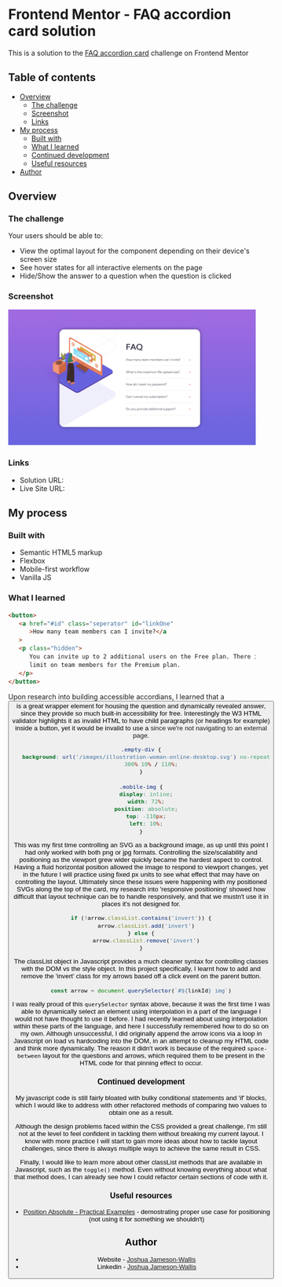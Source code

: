 # Frontend Mentor - FAQ accordion card solution

This is a solution to the [FAQ accordion card](https://www.frontendmentor.io/challenges/faq-accordion-card-XlyjD0Oam) challenge on Frontend Mentor

## Table of contents

-  [Overview](#overview)
   -  [The challenge](#the-challenge)
   -  [Screenshot](#screenshot)
   -  [Links](#links)
-  [My process](#my-process)
   -  [Built with](#built-with)
   -  [What I learned](#what-i-learned)
   -  [Continued development](#continued-development)
   -  [Useful resources](#useful-resources)
-  [Author](#author)

## Overview

### The challenge

Your users should be able to:

-  View the optimal layout for the component depending on their device's screen size
-  See hover states for all interactive elements on the page
-  Hide/Show the answer to a question when the question is clicked

### Screenshot

![](./Screenshot.png)

### Links

-  Solution URL:
-  Live Site URL:

## My process

### Built with

-  Semantic HTML5 markup
-  Flexbox
-  Mobile-first workflow
-  Vanilla JS

### What I learned

```html
<button>
   <a href="#id" class="seperator" id="linkOne"
      >How many team members can I invite?</a
   >
   <p class="hidden">
      You can invite up to 2 additional users on the Free plan. There is no
      limit on team members for the Premium plan.
   </p>
</button>
```

Upon research into building accessible accordians, I learned that a <button> is a great wrapper element for housing the question and dynamically revealed answer, since they provide so much built-in accessibility for free. Interestingly the W3 HTML validator highlights it as invalid HTML to have child paragraphs (or headings for example) inside a button, yet it would be invalid to use a <a> since we're not navigating to an external page.

```css
.empty-div {
   background: url('/images/illustration-woman-online-desktop.svg') no-repeat
      300% 10% / 110%;
}

.mobile-img {
   display: inline;
   width: 72%;
   position: absolute;
   top: -110px;
   left: 10%;
}
```

This was my first time controlling an SVG as a background image, as up until this point I had only worked with both png or jpg formats. Controlling the size/scalability and positioning as the viewport grew wider quickly became the hardest aspect to control. Having a fluid horizontal position allowed the image to respond to viewport changes, yet in the future I will practice using fixed px units to see what effect that may have on controlling the layout. Ultimately since these issues were happening with my positioned SVGs along the top of the card, my research into 'responsive positioning' showed how difficult that layout technique can be to handle responsively, and that we mustn't use it in places it's not designed for.

```js
if (!arrow.classList.contains('invert')) {
   arrow.classList.add('invert')
} else {
   arrow.classList.remove('invert')
}
```

The classList object in Javascript provides a much cleaner syntax for controlling classes with the DOM vs the style object. In this project specifically, I learnt how to add and remove the 'invert' class for my arrows based off a click event on the parent button.

```js
const arrow = document.querySelector(`#${linkId} img`)
```

I was really proud of this `querySelector` syntax above, because it was the first time I was able to dynamically select an element using interpolation in a part of the language I would not have thought to use it before. I had recently learned about using interpolation within these parts of the language, and here I successfully remembered how to do so on my own. Although unsuccessful, I did originally append the arrow icons via a loop in Javascript on load vs hardcoding into the DOM, in an attempt to cleanup my HTML code and think more dynamically. The reason it didn't work is because of the required `space-between` layout for the questions and arrows, which required them to be present in the HTML code for that pinning effect to occur.

### Continued development

My javascript code is still fairly bloated with bulky conditional statements and 'if' blocks, which I would like to address with other refactored methods of comparing two values to obtain one as a result.

Although the design problems faced within the CSS provided a great challenge, I'm still not at the level to feel confident in tackling them without breaking my current layout. I know with more practice I will start to gain more ideas about how to tackle layout challenges, since there is always multiple ways to achieve the same result in CSS.

Finally, I would like to learn more about other classList methods that are available in Javascript, such as the `toggle()` method. Even without knowing everything about what that method does, I can already see how I could refactor certain sections of code with it.

### Useful resources

-  [Position Absolute - Practical Examples](https://www.youtube.com/watch?v=lUaw-AA9HnA&ab_channel=KevinPowell) - demostrating proper use case for positioning (not using it for something we shouldn't)

## Author

-  Website - [Joshua Jameson-Wallis](https://joshuajamesonwallis.com)
-  Linkedin - [Joshua Jameson-Wallis]()
